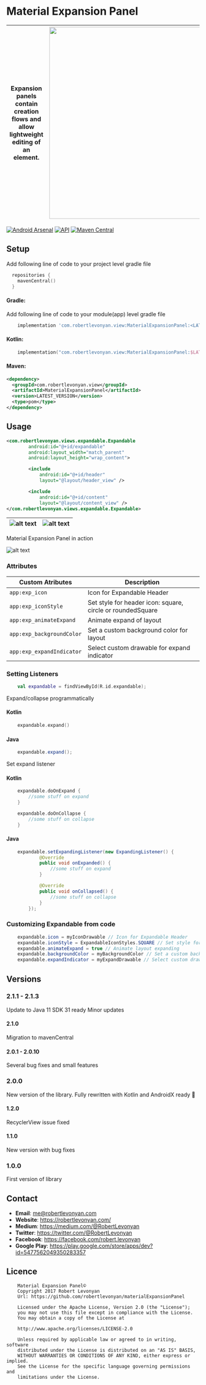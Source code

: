 # Material Expansion Panel

|Expansion panels contain creation flows and allow lightweight editing of an element.|<img src="https://github.com/robertlevonyan/materialExpansionPanel/blob/master/Images/expandable.png"  width="500" />|
|----------------------------------------------------------------------------------------------|-----------|

[![Android Arsenal](https://img.shields.io/badge/Android%20Arsenal-Material%20Expansion%20Panel-yellow.svg?style=flat-square)](https://android-arsenal.com/details/1/6433) [![API](https://img.shields.io/badge/API-14%2B-yellow.svg?style=flat-square)](https://android-arsenal.com/api?level=14) [![Maven Central](https://maven-badges.herokuapp.com/maven-central/com.robertlevonyan.view/MaterialExpansionPanel/badge.svg)](https://maven-badges.herokuapp.com/maven-central/com.robertlevonyan.view/MaterialExpansionPanel)

## Setup

Add following line of code to your project level gradle file

```kotlin
  repositories {
    mavenCentral()
  }
```

#### Gradle:

Add following line of code to your module(app) level gradle file

```groovy
    implementation 'com.robertlevonyan.view:MaterialExpansionPanel:<LATEST_VERSION>'
```

#### Kotlin:

```kotlin
    implementation("com.robertlevonyan.view:MaterialExpansionPanel:$LATEST_VERSION")
```

#### Maven:

```xml
<dependency>
  <groupId>com.robertlevonyan.view</groupId>
  <artifactId>MaterialExpansionPanel</artifactId>
  <version>LATEST_VERSION</version>
  <type>pom</type>
</dependency>
```

## Usage

```xml
<com.robertlevonyan.views.expandable.Expandable
        android:id="@+id/expandable"
        android:layout_width="match_parent"
        android:layout_height="wrap_content">

        <include
            android:id="@+id/header"
            layout="@layout/header_view" />

        <include
            android:id="@+id/content"
            layout="@layout/content_view" />
</com.robertlevonyan.views.expandable.Expandable>
```

|![alt text](https://github.com/robertlevonyan/materialExpansionPanel/blob/master/Images/collapsed.jpg)|![alt text](https://github.com/robertlevonyan/materialExpansionPanel/blob/master/Images/expanded.jpg)|
|----------------------------------------------------------------------------------------------|-----------|

Material Expansion Panel in action

![alt text](https://github.com/robertlevonyan/materialExpansionPanel/blob/master/Images/process.gif)

### Attributes

|Custom Atributes                |Description                                               |
|--------------------------------|----------------------------------------------------------|
|`app:exp_icon`                  |Icon for Expandable Header                                |
|`app:exp_iconStyle`             |Set style for header icon: square, circle or roundedSquare|
|`app:exp_animateExpand`         |Animate expand of layout                                  |
|`app:exp_backgroundColor`       |Set a custom background color for layout                  |
|`app:exp_expandIndicator`       |Select custom drawable for expand indicator               |

### Setting Listeners

```kotlin
    val expandable = findViewById(R.id.expandable);
```

Expand/collapse programmatically

#### Kotlin
```kotlin
    expandable.expand()
```

#### Java
```java
    expandable.expand();
```


Set expand listener

#### Kotlin
```kotlin
    expandable.doOnExpand {
        //some stuff on expand
    }

    expandable.doOnCollapse {
        //some stuff on collapse
    }
```

#### Java
```java
    expandable.setExpandingListener(new ExpandingListener() {
            @Override
            public void onExpanded() {
                //some stuff on expand
            }

            @Override
            public void onCollapsed() {
                //some stuff on collapse
            }
        });
```

### Customizing Expandable from code

```java
    expandable.icon = myIconDrawable // Icon for Expandable Header
    expandable.iconStyle = ExpandableIconStyles.SQUARE // Set style for header icon: square, circle or roundedSquare
    expandable.animateExpand = true // Animate layout expanding
    expandable.backgroundColor = myBackgroundColor // Set a custom background color for layout
    expandable.expandIndicator = myExpandDrawable // Select custom drawable for expand indicator
```

## Versions

### 2.1.1 - 2.1.3

Update to Java 11
SDK 31 ready
Minor updates

#### 2.1.0

Migration to mavenCentral

#### 2.0.1 - 2.0.10
Several bug fixes and small features

### 2.0.0
New version of the library. Fully rewritten with Kotlin and AndroidX ready 🤩

#### 1.2.0

RecyclerView issue fixed

#### 1.1.0

New version with bug fixes

### 1.0.0

First version of library

## Contact

- **Email**: me@robertlevonyan.com
- **Website**: https://robertlevonyan.com/
- **Medium**: https://medium.com/@RobertLevonyan
- **Twitter**: https://twitter.com/@RobertLevonyan
- **Facebook**: https://facebook.com/robert.levonyan
- **Google Play**: https://play.google.com/store/apps/dev?id=5477562049350283357

## Licence

```
    Material Expansion Panel©
    Copyright 2017 Robert Levonyan
    Url: https://github.com/robertlevonyan/materialExpansionPanel

    Licensed under the Apache License, Version 2.0 (the "License");
    you may not use this file except in compliance with the License.
    You may obtain a copy of the License at

    http://www.apache.org/licenses/LICENSE-2.0

    Unless required by applicable law or agreed to in writing, software
    distributed under the License is distributed on an "AS IS" BASIS,
    WITHOUT WARRANTIES OR CONDITIONS OF ANY KIND, either express or implied.
    See the License for the specific language governing permissions and
    limitations under the License.
```
